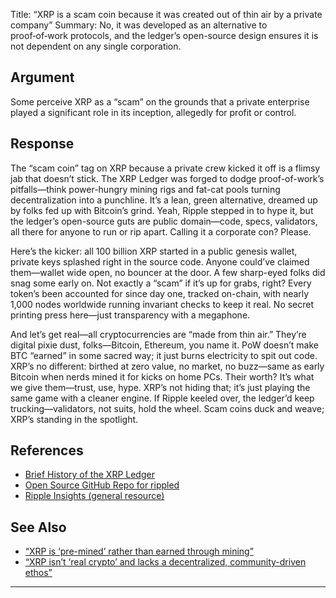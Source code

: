 Title: “XRP is a scam coin because it was created out of thin air by a private company”
Summary: No, it was developed as an alternative to proof‑of‑work protocols, and the ledger’s open-source design ensures it is not dependent on any single corporation.

## Argument  
Some perceive XRP as a “scam” on the grounds that a private enterprise played a significant role in its inception, allegedly for profit or control.

## Response  
The “scam coin” tag on XRP because a private crew kicked it off is a flimsy jab that doesn’t stick. The XRP Ledger was forged to dodge proof-of-work’s pitfalls—think power-hungry mining rigs and fat-cat pools turning decentralization into a punchline. It’s a lean, green alternative, dreamed up by folks fed up with Bitcoin’s grind. Yeah, Ripple stepped in to hype it, but the ledger’s open-source guts are public domain—code, specs, validators, all there for anyone to run or rip apart. Calling it a corporate con? Please.

Here’s the kicker: all 100 billion XRP started in a public genesis wallet, private keys splashed right in the source code. Anyone could’ve claimed them—wallet wide open, no bouncer at the door. A few sharp-eyed folks did snag some early on. Not exactly a “scam” if it’s up for grabs, right? Every token’s been accounted for since day one, tracked on-chain, with nearly 1,000 nodes worldwide running invariant checks to keep it real. No secret printing press here—just transparency with a megaphone.

And let’s get real—all cryptocurrencies are “made from thin air.” They’re digital pixie dust, folks—Bitcoin, Ethereum, you name it. PoW doesn’t make BTC “earned” in some sacred way; it just burns electricity to spit out code. XRP’s no different: birthed at zero value, no market, no buzz—same as early Bitcoin when nerds mined it for kicks on home PCs. Their worth? It’s what we give them—trust, use, hype. XRP’s not hiding that; it’s just playing the same game with a cleaner engine. If Ripple keeled over, the ledger’d keep trucking—validators, not suits, hold the wheel. Scam coins duck and weave; XRP’s standing in the spotlight.

## References
- [Brief History of the XRP Ledger](https://xrpl.org/history.html)
- [Open Source GitHub Repo for rippled](https://github.com/XRPLF/rippled)
- [Ripple Insights (general resource)](https://ripple.com/insights/)

## See Also
- [“XRP is ‘pre-mined’ rather than earned through mining”](xrp-is-pre-mined-rather-than-earned-through-mining.html)
- [“XRP isn’t ‘real crypto’ and lacks a decentralized, community-driven ethos”](xrp-isnt-real-crypto-and-lacks-a-decentralized-community-driven-ethos.html)

---

